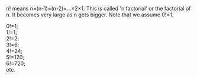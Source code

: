 n! means n×(n-1)×(n-2)×...×2×1. This is called 'n factorial' or the
factorial of n. It becomes very large as n gets bigger. Note that we
assume 0!=1.

0!=1;\
 1!=1;\
 2!=2;\
 3!=6;\
 4!=24;\
 5!=120;\
 6!=720;\
 etc.
